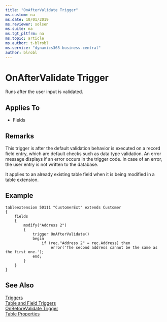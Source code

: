 ```yaml
---
title: "OnAfterValidate Trigger"
ms.custom: na
ms.date: 10/01/2019
ms.reviewer: solsen
ms.suite: na
ms.tgt_pltfrm: na
ms.topic: article
ms.author: t-blrobl
ms.service: "dynamics365-business-central"
author: blrobl
---
```


# OnAfterValidate Trigger
Runs after the user input is validated. 

## Applies To  
- Fields  
  
## Remarks  
 This trigger is after the default validation behavior is executed on a record field entry, which are default checks such as data type validation. An error message displays if an error occurs in the trigger code. In case of an error, the user entry is not written to the database.  

It applies to an already existing table field when it is being modified in a table extension. 

## Example
```
tableextension 50111 "CustomerExt" extends Customer
{
    fields
    {
        modify("Address 2")
        {
            trigger OnAfterValidate()
            begin
                if (rec."Address 2" = rec.Address) then
                    error('The second address cannot be the same as the first one.');
            end;
        }
    }
}    
```

## See Also  
 [Triggers](devenv-triggers.md)  
 [Table and Field Triggers](devenv-table-and-field-triggers.md)  
 [OnBeforeValidate Trigger](devenv-onbeforevalidate-fields-trigger.md)  
 [Table Properties](../properties/devenv-table-properties.md)   